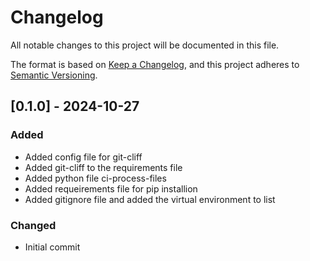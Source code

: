 # Changelog

All notable changes to this project will be documented in this file.

The format is based on [Keep a Changelog](https://keepachangelog.com/en/1.0.0/),
and this project adheres to [Semantic Versioning](https://semver.org/spec/v2.0.0.html).

## [0.1.0] - 2024-10-27

### Added

- Added config file for git-cliff
- Added git-cliff to the requirements file
- Added python file ci-process-files
- Added requeirements file for pip installion
- Added gitignore file and added the virtual environment to list

### Changed

- Initial commit


<!-- generated by git-cliff -->
